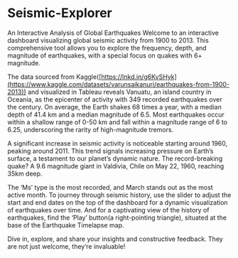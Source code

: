 # Seismic-Explorer
An Interactive Analysis of Global Earthquakes
Welcome to an interactive dashboard visualizing global seismic activity from 1900 to 2013. This comprehensive tool allows you to explore the frequency, depth, and magnitude of earthquakes, with a special focus on quakes with 6+ magnitude.

The data sourced from Kaggle([https://lnkd.in/g6KvSHyk](https://www.kaggle.com/datasets/varunsaikanuri/earthquakes-from-1900-2013)) and visualized in Tableau reveals Vanuatu, an island country in Oceania, as the epicenter of activity with 349 recorded earthquakes over the century. On average, the Earth shakes 68 times a year, with a median depth of 41.4 km and a median magnitude of 6.5. Most earthquakes occur within a shallow range of 0-50 km and fall within a magnitude range of 6 to 6.25, underscoring the rarity of high-magnitude tremors.

A significant increase in seismic activity is noticeable starting around 1960, peaking around 2011. This trend signals increasing pressure on Earth’s surface, a testament to our planet’s dynamic nature. The record-breaking quake? A 9.6 magnitude giant in Valdivia, Chile on May 22, 1960, reaching 35km deep.

The ‘Ms’ type is the most recorded, and March stands out as the most active month. To journey through seismic history, use the slider to adjust the start and end dates on the top of the dashboard for a dynamic visualization of earthquakes over time. And for a captivating view of the history of earthquakes, find the ‘Play’ button(a right-pointing triangle), situated at the base of the Earthquake Timelapse map.

Dive in, explore, and share your insights and constructive feedback. They are not just welcome, they’re invaluable!

